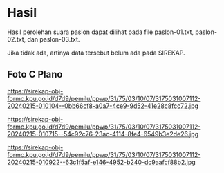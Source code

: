# Hasil

Hasil perolehan suara paslon dapat dilihat pada file paslon-01.txt, paslon-02.txt, dan paslon-03.txt.

Jika tidak ada, artinya data tersebut belum ada pada SIREKAP.

## Foto C Plano

https://sirekap-obj-formc.kpu.go.id/d7d9/pemilu/ppwp/31/75/03/10/07/3175031007112-20240215-010104--0bb66cf8-a0a7-4ce9-9d52-41e28c8fcc72.jpg

https://sirekap-obj-formc.kpu.go.id/d7d9/pemilu/ppwp/31/75/03/10/07/3175031007112-20240215-010715--54c92c76-23ac-4114-8fe4-6549b3e2de26.jpg

https://sirekap-obj-formc.kpu.go.id/d7d9/pemilu/ppwp/31/75/03/10/07/3175031007112-20240215-010922--63c1f5af-e146-4952-b240-dc9aafcf88b2.jpg
